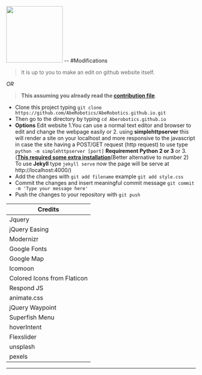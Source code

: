 

<img src="http://aberobotics.github.io/images/ARR Logo.png" width="150"/>
--
#Modifications 

>It is up to you to make an edit on github website itself.

 _OR_
>**This assuming you already read the [contribution file](https://github.com/AbeRobotics/AbeRobotics.github.io/blob/master/contribute.md)**.

* Clone this project typing ```git clone https://github.com/AbeRobotics/AbeRobotics.github.io.git```
* Then go to the directory by typing ``` cd Aberobotics.github.io ```
* **Options** Edit website 1.You can use a normal text editor and browser to edit and change the webpage easily or 2. using **simplehttpserver** this will render a site on your localhost and more responsive to the javascript in case the site having a POST/GET request (http request) to use type ```python -m simplehttpserver [port]``` **Requirement Python 2 or 3** or 3. ([**This required some extra installation**](https://jekyllrb.com/docs/)(Better alternative to number 2) To use **Jekyll** type  `jekyll serve` now the page will be serve at http://localhost:4000/)
* Add the changes with `git add filename` example `git add style.css`
* Commit the changes and insert meaningful commit message `git commit -m 'Type your message here'`
* Push the changes to your repository with `git push`




Credits | 
--- | 
Jquery |
jQuery Easing|
Modernizr|
Google Fonts|
Google Map|
Icomoon|
Colored Icons from Flaticon|
Respond JS|
animate.css|
jQuery Waypoint|
Superfish Menu|
hoverIntent|
Flexslider |
unsplash|
pexels| 

---
